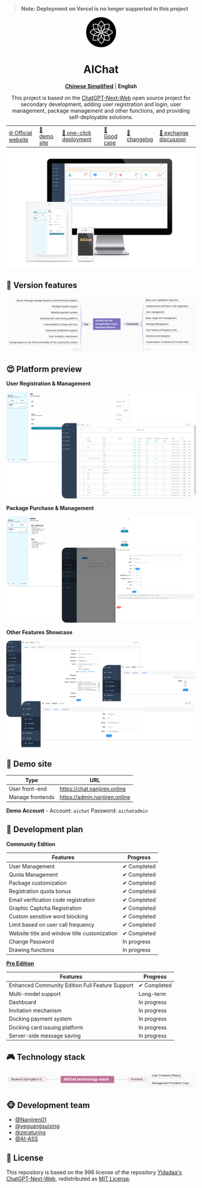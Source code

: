 > **Note: Deployment on Vercel is no longer supported in this project**

<div align="center" style="margin-bottom: 10px; ">
<img src="./docs/images/logo.svg" alt="preview"/>


<h1 align="center">AIChat</h1>

[**Chinese Simplified**](./README.md) | **English**

This project is based on the [ChatGPT-Next-Web](https://github.com/Yidadaa/ChatGPT-Next-Web.git) open source project for secondary development, adding user registration and login, user management, package management and other functions, and providing self-deployable solutions. 

<table>
    <tbody>
      <tr>
        <td>
 <a href="https://nanjiren.online/"> 🌐 Official website </a>
        </td>
        <td>
 <a href="#-demo site"> 🎦 demo site </a>
        </td>
        <td>
 <a href="https://www.nanjiren.online/start/deploy/"> 🚀 one-click deployment </a>
        </td>
        <td>
 <a href="https://www.nanjiren.online/excellentcase/"> 👑 Good case </a>
        </td>
        <td>
 <a href="https://www.nanjiren.online/updatelog/"> 📝 changelog</a>
        </td>        
        <td>
 <a href="https://www.nanjiren.online/cooperation-communication/"> 💬 exchange discussion</a>
        </td>
      </tr>
    </tbody>
  </table>
</div>

![preview](./docs/images/preview.png)

## 🤩 Version features

![function_en](./docs/images/function_en.png)

## 😍 Platform preview

**User Registration & Management**

![reg](./docs/images/reg.png)

**Package Purchase & Management**

![bag](./docs/images/bag.png)

**Other Features Showcase**

![others](./docs/images/others.png)

## 🎦 Demo site
| Type | URL |
| ---- | ---- |
| User front-end | https://chat.nanjiren.online |
| Manage frontends | https://admin.nanjiren.online |

**Demo Account** - Account: `aichat` Password: `aichatadmin`

## 🎯 Development plan
**Community Edition**

| Features | Progress |
| --------------------------------------------------------- | -------- |
| User Management |    ✔ Completed |
| Quota Management |    ✔ Completed |
| Package customization |   ✔ Completed |
| Registration quota bonus |    ✔ Completed |
| Email verification code registration |    ✔ Completed |
| Graphic Captcha Registration |    ✔ Completed |
| Custom sensitive word blocking |   ✔ Completed |
| Limit based on user call frequency |   ✔ Completed |
| Website title and window title customization |   ✔ Completed |
| Change Password |   In progress |
| Drawing functions |   In progress |

[**Pro Edition**](https://www.nanjiren.online/price/)

| Features | Progress |
| ------------------------------------------------------------ | -------- |
Enhanced Community Edition Full Feature Support |  ✔ Completed |
| Multi-model support | Long-term |
| Dashboard | In progress |
| Invitation mechanism | In progress |
| Docking payment system | In progress |
| Docking card issuing platform | In progress |
| Server-side message saving | In progress |

## 🎮 Technology stack

![tech_en](./docs/images/tech_en.png)

## 🐵 Development team
- [@Nanjiren01](https://github.com/Nanjiren01)
- [@yeguangsuixing](https://github.com/yeguangsuixing)
- [@zeraturing](https://github.com/zeraturing)
- [@AI-ASS](https://github.com/AI-ASS)

## 📖 License 
This repository is based on the 996 license of the repository [Yidadaa's ChatGPT-Next-Web](https://github.com/Yidadaa/ChatGPT-Next-Web), redistributed as [MIT License](./LICENSE). 

